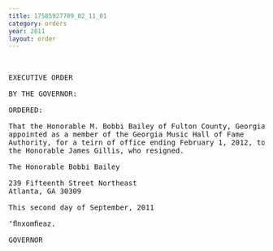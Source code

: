```yaml
---
title: 17585927709_02_11_01
category: orders
year: 2011
layout: order
---
```


<pre> 

EXECUTIVE ORDER

BY THE GOVERNOR:

ORDERED:

That the Honorable M. Bobbi Bailey of Fulton County, Georgia, is
appointed as a member of the Georgia Music Hall of Fame
Authority, for a teirn of office ending February 1, 2012, to succeed
the Honorable James Gillis, who resigned.

The Honorable Bobbi Bailey

239 Fifteenth Street Northeast
Atlanta, GA 30309

This second day of September, 2011

‘ﬂnxomﬁeaz.

GOVERNOR

</pre>
